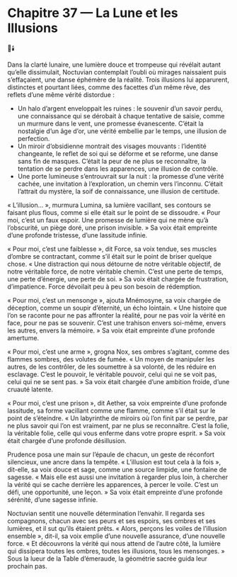 # Chapitre 37 — La Lune et les Illusions

🌌🕯️

Dans la clarté lunaire, une lumière douce et trompeuse qui révélait autant qu’elle dissimulait, Noctuvian contemplait l’oubli où mirages naissaient puis s’effaçaient, une danse éphémère de la réalité. Trois illusions lui apparurent, distinctes et pourtant liées, comme des facettes d’un même rêve, des reflets d’une même vérité distordue :

*   Un halo d’argent enveloppait les ruines : le souvenir d’un savoir perdu, une connaissance qui se dérobait à chaque tentative de saisie, comme un murmure dans le vent, une promesse évanescente. C’était la nostalgie d’un âge d’or, une vérité embellie par le temps, une illusion de perfection.
*   Un miroir d’obsidienne montrait des visages mouvants : l’identité changeante, le reflet de soi qui se déforme et se reforme, une danse sans fin de masques. C’était la peur de ne plus se reconnaître, la tentation de se perdre dans les apparences, une illusion de contrôle.
*   Une porte lumineuse s’entrouvrait sur la nuit : la promesse d’une vérité cachée, une invitation à l’exploration, un chemin vers l’inconnu. C’était l’attrait du mystère, la soif de connaissance, une illusion de certitude.

« L’illusion… », murmura Lumina, sa lumière vacillant, ses contours se faisant plus flous, comme si elle était sur le point de se dissoudre. « Pour moi, c’est un faux espoir. Une promesse de lumière qui ne mène qu’à l’obscurité, un piège doré, une prison invisible. » Sa voix était empreinte d’une profonde tristesse, d’une lassitude infinie.

« Pour moi, c’est une faiblesse », dit Force, sa voix tendue, ses muscles d’ombre se contractant, comme s’il était sur le point de briser quelque chose. « Une distraction qui nous détourne de notre véritable objectif, de notre véritable force, de notre véritable chemin. C’est une perte de temps, une perte d’énergie, une perte de soi. » Sa voix était chargée de frustration, d’impatience.
Force dévoilait peu à peu son besoin de rédemption.

« Pour moi, c’est un mensonge », ajouta Mnémosyne, sa voix chargée de déception, comme un soupir d’éternité, un écho lointain. « Une histoire que l’on se raconte pour ne pas affronter la réalité, pour ne pas voir la vérité en face, pour ne pas se souvenir. C’est une trahison envers soi-même, envers les autres, envers la mémoire. » Sa voix était empreinte d’une profonde amertume.

« Pour moi, c’est une arme », grogna Nox, ses ombres s’agitant, comme des flammes sombres, des volutes de fumée. « Un moyen de manipuler les autres, de les contrôler, de les soumettre à sa volonté, de les réduire en esclavage. C’est le pouvoir, le véritable pouvoir, celui qui ne se voit pas, celui qui ne se sent pas. » Sa voix était chargée d’une ambition froide, d’une cruauté latente.

« Pour moi, c’est une prison », dit Aether, sa voix empreinte d’une profonde lassitude, sa forme vacillant comme une flamme, comme s’il était sur le point de s’éteindre. « Un labyrinthe de miroirs où l’on finit par se perdre, par ne plus savoir qui l’on est vraiment, par ne plus se reconnaître. C’est la folie, la véritable folie, celle qui vous enferme dans votre propre esprit. » Sa voix était chargée d’une profonde désillusion.

Prudence posa une main sur l’épaule de chacun, un geste de réconfort silencieux, une ancre dans la tempête. « L’illusion est tout cela à la fois », dit-elle, sa voix douce et sage, comme une source limpide, une fontaine de sagesse. « Mais elle est aussi une invitation à regarder plus loin, à chercher la vérité qui se cache derrière les apparences, à percer le voile. C’est un défi, une opportunité, une leçon. » Sa voix était empreinte d’une profonde sérénité, d’une sagesse infinie.

Noctuvian sentit une nouvelle détermination l’envahir. Il regarda ses compagnons, chacun avec ses peurs et ses espoirs, ses ombres et ses lumières, et il sut qu’ils étaient prêts. « Alors, perçons les voiles de l’illusion ensemble », dit-il, sa voix emplie d’une nouvelle assurance, d’une nouvelle force. « Et découvrons la vérité qui nous attend de l’autre côté, la lumière qui dissipera toutes les ombres, toutes les illusions, tous les mensonges. »
Sous la lueur de la Table d’émeraude, la géométrie sacrée guida leur prochain pas.
